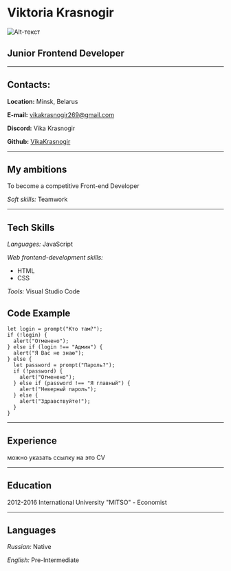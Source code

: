# Viktoria Krasnogir
![Alt-текст](https://i.ibb.co/bX56b3t/photo.jpg "Vika Krasnogir")
## Junior Frontend Developer
___
## Contacts:
**Location:** Minsk, Belarus

**E-mail:** vikakrasnogir269@gmail.com

**Discord:** Vika Krasnogir

**Github:** [VikaKrasnogir](https://github.com/VikaKrasnogir)
___

## **My ambitions**
To become a competitive Front-end Developer

*Soft skills:* Teamwork
___

## **Tech Skills** 
*Languages:* JavaScript

*Web frontend-development skills:* 
- HTML
- CSS
  
*Tools:* Visual Studio Code

## **Code Example**
```
let login = prompt("Кто там?");
if (!login) {
  alert("Отменено");
} else if (login !== "Админ") {
  alert("Я Вас не знаю");
} else {
  let password = prompt("Пароль?");
  if (!password) {
    alert("Отменено");
  } else if (password !== "Я главный") {
    alert("Неверный пароль");
  } else {
    alert("Здравствуйте!");
  }
}
```
___

## **Experience**
можно указать ссылку на это CV
___

## **Education**
2012-2016 International University "MITSO" - Economist
___

## **Languages**
*Russian:* Native

*English:* Pre-Intermediate



